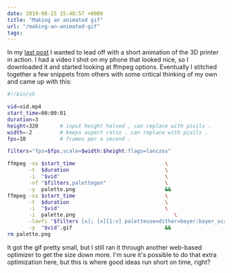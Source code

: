 ```yaml
---
date: 2019-08-25 15:48:57 +0000
title: "Making an animated gif"
url: "/making-an-animated-gif"
tags:
---
```


In my [last post](/flashforge-finder-with-cura) I wanted to lead off with
a short animation of the 3D printer in action. I had a video I shot on my
phone that looked nice, so I downloaded it and started looking at ffmpeg
options. Eventually I stitched together a few snippets from others with
some critical thinking of my own and came up with this:

```bash
#!/bin/sh

vid=vid.mp4
start_time=00:00:01
duration=3
height=320       # input height halved , can replace with pixils .
width=-2         # keeps aspect ratio . can replace with pixils .
fps=10           # frames per a second .

filters="fps=$fps,scale=$width:$height:flags=lanczos"

ffmpeg -ss $start_time                             \
       -t  $duration                               \
       -i  "$vid"                                  \
       -vf "$filters,palettegen"                   \
       -y  palette.png                             &&
ffmpeg -ss $start_time                             \
       -t  $duration                               \
       -i  "$vid"                                  \
       -i  palette.png                                \
       -lavfi "$filters [x]; [x][1:v] paletteuse=dither=bayer:bayer_scale=5:diff_mode=rectangle"  \
       -y  "$vid".gif                              &&
rm palette.png
```

It got the gif pretty small, but I still ran it through another web-based
optimizer to get the size down more. I'm sure it's possible to do that
extra optimization here, but this is where good ideas run short on time,
right?


<!--  vim: set shiftwidth=4 tabstop=4 expandtab: -->
